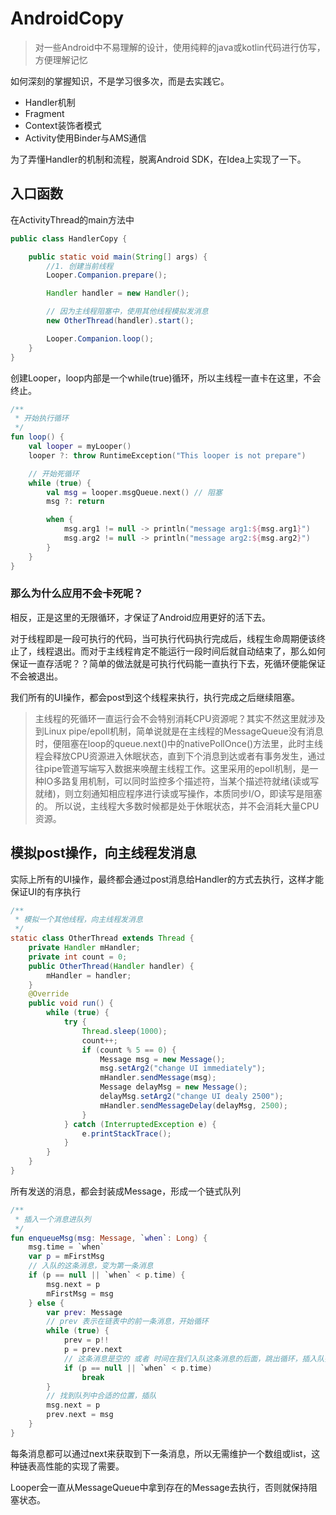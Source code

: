 # AndroidCopy

> 对一些Android中不易理解的设计，使用纯粹的java或kotlin代码进行仿写，方便理解记忆

如何深刻的掌握知识，不是学习很多次，而是去实践它。

* Handler机制
* Fragment
* Context装饰者模式
* Activity使用Binder与AMS通信

为了弄懂Handler的机制和流程，脱离Android SDK，在Idea上实现了一下。

## 入口函数

在ActivityThread的main方法中

```java
public class HandlerCopy {

    public static void main(String[] args) {
        //1. 创建当前线程
        Looper.Companion.prepare();

        Handler handler = new Handler();

        // 因为主线程阻塞中，使用其他线程模拟发消息
        new OtherThread(handler).start();

        Looper.Companion.loop();
    }
}
```

创建Looper，loop内部是一个while(true)循环，所以主线程一直卡在这里，不会终止。

```kotlin
/**
 * 开始执行循环
 */
fun loop() {
    val looper = myLooper()
    looper ?: throw RuntimeException("This looper is not prepare")

    // 开始死循环
    while (true) {
        val msg = looper.msgQueue.next() // 阻塞
        msg ?: return

        when {
            msg.arg1 != null -> println("message arg1:${msg.arg1}")
            msg.arg2 != null -> println("message arg2:${msg.arg2}")
        }
    }
}
```

### 那么为什么应用不会卡死呢？

相反，正是这里的无限循环，才保证了Android应用更好的活下去。

对于线程即是一段可执行的代码，当可执行代码执行完成后，线程生命周期便该终止了，线程退出。而对于主线程肯定不能运行一段时间后就自动结束了，那么如何保证一直存活呢？？简单的做法就是可执行代码能一直执行下去，死循环便能保证不会被退出。

我们所有的UI操作，都会post到这个线程来执行，执行完成之后继续阻塞。

> 主线程的死循环一直运行会不会特别消耗CPU资源呢？其实不然这里就涉及到Linux pipe/epoll机制，简单说就是在主线程的MessageQueue没有消息时，便阻塞在loop的queue.next()中的nativePollOnce()方法里，此时主线程会释放CPU资源进入休眠状态，直到下个消息到达或者有事务发生，通过往pipe管道写端写入数据来唤醒主线程工作。这里采用的epoll机制，是一种IO多路复用机制，可以同时监控多个描述符，当某个描述符就绪(读或写就绪)，则立刻通知相应程序进行读或写操作，本质同步I/O，即读写是阻塞的。 所以说，主线程大多数时候都是处于休眠状态，并不会消耗大量CPU资源。

## 模拟post操作，向主线程发消息

实际上所有的UI操作，最终都会通过post消息给Handler的方式去执行，这样才能保证UI的有序执行

```java
/**
 * 模拟一个其他线程，向主线程发消息
 */
static class OtherThread extends Thread {
    private Handler mHandler;
    private int count = 0;
    public OtherThread(Handler handler) {
        mHandler = handler;
    }
    @Override
    public void run() {
        while (true) {
            try {
                Thread.sleep(1000);
                count++;
                if (count % 5 == 0) {
                    Message msg = new Message();
                    msg.setArg2("change UI immediately");
                    mHandler.sendMessage(msg);
                    Message delayMsg = new Message();
                    delayMsg.setArg2("change UI dealy 2500");
                    mHandler.sendMessageDelay(delayMsg, 2500);
                }
            } catch (InterruptedException e) {
                e.printStackTrace();
            }
        }
    }
}
```

所有发送的消息，都会封装成Message，形成一个链式队列

```kotlin
/**
 * 插入一个消息进队列
 */
fun enqueueMsg(msg: Message, `when`: Long) {
    msg.time = `when`
    var p = mFirstMsg
    // 入队的这条消息，变为第一条消息
    if (p == null || `when` < p.time) {
        msg.next = p
        mFirstMsg = msg
    } else {
        var prev: Message
        // prev 表示在链表中的前一条消息，开始循环
        while (true) {
            prev = p!!
            p = prev.next
            // 这条消息是空的 或者 时间在我们入队这条消息的后面，跳出循环，插入队列
            if (p == null || `when` < p.time)
                break
        }
        // 找到队列中合适的位置，插队
        msg.next = p
        prev.next = msg
    }
}
```

每条消息都可以通过next来获取到下一条消息，所以无需维护一个数组或list，这种链表高性能的实现了需要。

Looper会一直从MessageQueue中拿到存在的Message去执行，否则就保持阻塞状态。
